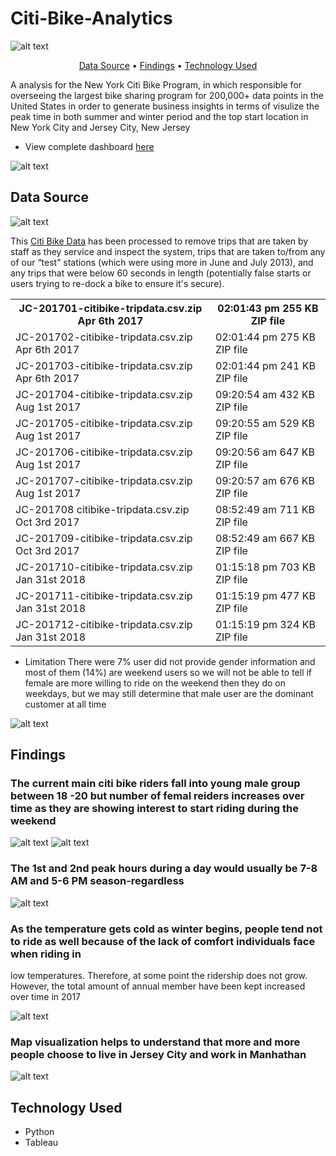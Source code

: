 
# Citi-Bike-Analytics

![alt text](https://d21xlh2maitm24.cloudfront.net/nyc/Annual-Membership-Image.png?mtime=20170331121650)

<p align="center">
  <a href="#data-source">Data Source</a> •
  <a href="#findings">Findings</a> •
  <a href="#technology-Used">Technology Used</a>
</p>

A analysis for the New York Citi Bike Program, in which responsible for overseeing the largest bike sharing program for 200,000+ data points in the United States
 in order to generate business insights in terms of visulize the peak time in both summer and winter period and the top start location in New York City and Jersey City, New Jersey
 
* View complete dashboard [here](https://public.tableau.com/profile/davidgu#!/vizhome/citibikeanalysis/Forcityofficials?publish=yes)

![alt text](https://raw.githubusercontent.com/david880110/Citi-Bike-Analytics/master/image/top_location.png)

## Data Source
![alt text](https://raw.githubusercontent.com/david880110/Citi-Bike-Analytics/master/image/citibikedata.png)

This [Citi Bike Data](https://www.citibikenyc.com/system-data) has been processed to remove trips that are taken by staff as they service and inspect the system, 
trips that are taken to/from any of our “test” stations (which were using more in June and July 2013), and any trips that were below 60 seconds in length 
(potentially false starts or users trying to re-dock a bike to ensure it's secure).

<table>
  <tr>
    <th>JC-201701-citibike-tripdata.csv.zip	Apr 6th 2017</th>
    <th>02:01:43 pm	255 KB	ZIP file</th>
  </tr>
  <tr>
    <td>JC-201702-citibike-tripdata.csv.zip	Apr 6th 2017</td>
    <td>02:01:44 pm	275 KB	ZIP file</td>
  </tr>
  <tr>
    <td>JC-201703-citibike-tripdata.csv.zip	Apr 6th 2017</td>
    <td>02:01:44 pm	241 KB	ZIP file</td>
  </tr>
  <tr>
    <td>JC-201704-citibike-tripdata.csv.zip	Aug 1st 2017</td>
    <td>09:20:54 am	432 KB	ZIP file</td>
  </tr>
  <tr>
    <td>JC-201705-citibike-tripdata.csv.zip	Aug 1st 2017</td>
    <td>09:20:55 am	529 KB	ZIP file</td>
  </tr>
  <tr>
    <td>JC-201706-citibike-tripdata.csv.zip	Aug 1st 2017</td>
    <td>09:20:56 am	647 KB	ZIP file</td>
  </tr>
  <tr>
    <td>JC-201707-citibike-tripdata.csv.zip	Aug 1st 2017</td>
    <td>09:20:57 am	676 KB	ZIP file</td>
  </tr>
  <tr>
    <td>JC-201708 citibike-tripdata.csv.zip	Oct 3rd 2017</td>
    <td>08:52:49 am	711 KB	ZIP file</td>
  </tr>
  <tr>
    <td>JC-201709-citibike-tripdata.csv.zip	Oct 3rd 2017</td>
    <td>08:52:49 am	667 KB	ZIP file</td>
  </tr>
  <tr>
    <td>JC-201710-citibike-tripdata.csv.zip	Jan 31st 2018</td>
    <td>01:15:18 pm	703 KB	ZIP file</td>
  </tr>
  <tr>
    <td>JC-201711-citibike-tripdata.csv.zip	Jan 31st 2018</td>
    <td>01:15:19 pm	477 KB	ZIP file</td>
  </tr>
  <tr>
    <td>JC-201712-citibike-tripdata.csv.zip	Jan 31st 2018</td>
    <td>01:15:19 pm	324 KB	ZIP file</td>
  </tr>
</table>

* Limitation
There were 7% user did not provide gender information and most of them (14%) are weekend users so we will not be able to tell if female are more willing to ride
on the weekend then they do on weekdays, but we may still determine that male user are the dominant customer at all time

![alt text](https://raw.githubusercontent.com/david880110/Citi-Bike-Analytics/master/image/limitation.png)


## Findings 


### The current main citi bike riders fall into young male group between 18 -20 but number of femal reiders increases over time as they are showing interest to start riding during the weekend

![alt text](https://raw.githubusercontent.com/david880110/Citi-Bike-Analytics/master/image/customer_base.png) ![alt text](https://raw.githubusercontent.com/david880110/Citi-Bike-Analytics/master/image/femal_ridership.png)

### The 1st and 2nd peak hours during a day would usually be 7-8 AM and 5-6 PM season-regardless 

![alt text](https://raw.githubusercontent.com/david880110/Citi-Bike-Analytics/master/image/peakhours.png)


### As the temperature gets cold as winter begins, people tend not to ride as well because of the lack of comfort individuals face when riding in
low temperatures. Therefore, at some point the ridership does not grow. However, the total amount of annual member have been kept increased over time in 2017

![alt text](https://raw.githubusercontent.com/david880110/Citi-Bike-Analytics/master/image/2017_growth.png)


### Map visualization helps to understand that more and more people choose to live in Jersey City and work in Manhathan

![alt text](https://raw.githubusercontent.com/david880110/Citi-Bike-Analytics/master/image/popular_location.png)

## Technology Used

-   Python
-   Tableau
